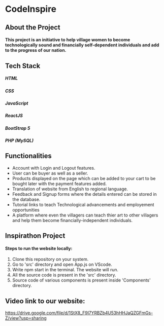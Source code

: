 # CodeInspire
## About the Project
#### This project is an initiative to help village women to become technologically sound and financially self-dependent individuals and add to the progress of our nation.

## Tech Stack
##### HTML
##### CSS
##### JavaScript
##### ReactJS
##### BootStrap 5
##### PHP (MySQL)


## Functionalities
* Account with Login and Logout features.
* User can be buyer as well as a seller.
* Products displayed on the page which can be added to your cart to be bought later with the payment features added.
* Translation of website from English to regional language.
* Feedback and Signup forms where the details entered can be stored in the database.
* Tutorial links to teach Technological advancements and employement opportunities
* A platform where even the villagers can teach thier art to other villagers and help them become financially-independent individuals.



## Inspirathon Project
#### Steps to run the website locally:
  1. Clone this repository on your system.
  2. Go to 'src' directory and open App.js on VScode.
  3. Write npm start in the terminal. The website will run.
  4. All the source code is present in the 'src' directory.
  5. Source code of various components is present inside 'Components' directory.

## Video link to our website:
https://drive.google.com/file/d/1StX8_F9I7YRBZb4U53hHHJaQZGFmGs-Z/view?usp=sharing
